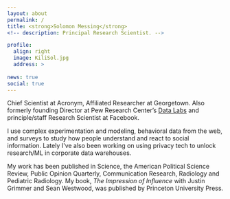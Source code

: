 ```yaml
---
layout: about 
permalink: /
title: <strong>Solomon Messing</strong>
<!-- description: Principal Research Scientist. -->

profile:
  align: right
  image: KiliSol.jpg
  address: > 
    
news: true
social: true
---
```



Chief Scientist at Acronym, Affiliated Researcher at Georgetown. Also formerly founding Director at Pew Research Center’s [Data Labs](http://www.pewresearch.org/fact-tank/2017/02/23/qa-with-solomon-messing-of-pew-research-centers-data-labs/) and principle/staff Research Scientist at Facebook. 

I use complex experimentation and modeling, behavioral data from the web, and surveys to study how people understand and react to social information. Lately I've also been working on using privacy tech to unlock research/ML in corporate data warehouses. 

My work has been published in Science, the American Political Science Review, Public Opinion Quarterly, Communication Research, Radiology and Pediatric Radiology. My book, *The Impression of Influence* with Justin Grimmer and Sean Westwood, was published by Princeton University Press.


